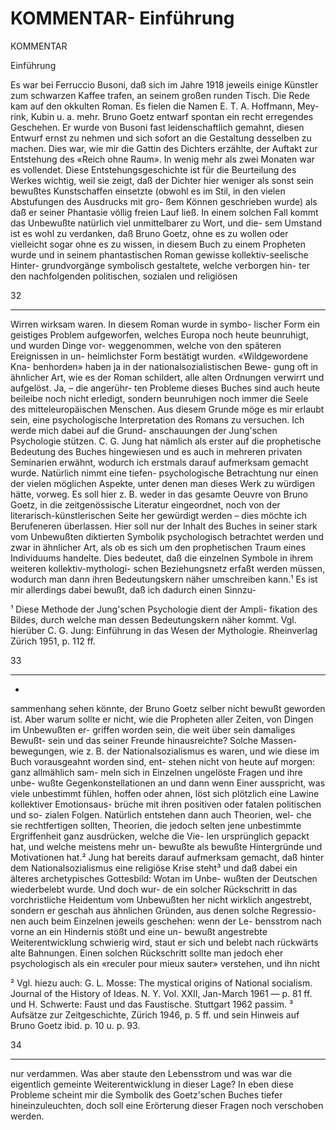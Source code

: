 # KOMMENTAR- Einführung

<!-- Source: gemini OCR -->

KOMMENTAR

Einführung

Es war bei Ferruccio Busoni, daß sich im Jahre 1918 jeweils
einige Künstler zum schwarzen Kaffee trafen, an seinem
großen runden Tisch. Die Rede kam auf den okkulten
Roman. Es fielen die Namen E. T. A. Hoffmann, Mey-
rink, Kubin u. a. mehr. Bruno Goetz entwarf spontan
ein recht erregendes Geschehen. Er wurde von Busoni fast
leidenschaftlich gemahnt, diesen Entwurf ernst zu nehmen
und sich sofort an die Gestaltung desselben zu machen. Dies
war, wie mir die Gattin des Dichters erzählte, der Auftakt
zur Entstehung des «Reich ohne Raum». In wenig mehr als
zwei Monaten war es vollendet.
   Diese Entstehungsgeschichte ist für die Beurteilung des
Werkes wichtig, weil sie zeigt, daß der Dichter hier weniger
als sonst sein bewußtes Kunstschaffen einsetzte (obwohl es
im Stil, in den vielen Abstufungen des Ausdrucks mit gro-
ßem Können geschrieben wurde) als daß er seiner Phantasie
völlig freien Lauf ließ. In einem solchen Fall kommt das
Unbewußte natürlich viel unmittelbarer zu Wort, und die-
sem Umstand ist es wohl zu verdanken, daß Bruno Goetz,
ohne es zu wollen oder vielleicht sogar ohne es zu wissen,
in diesem Buch zu einem Propheten wurde und in seinem
phantastischen Roman gewisse kollektiv-seelische Hinter-
grundvorgänge symbolisch gestaltete, welche verborgen hin-
ter den nachfolgenden politischen, sozialen und religiösen

  32

---

Wirren wirksam waren. In diesem Roman wurde in symbo-
lischer Form ein geistiges Problem aufgeworfen, welches
Europa noch heute beunruhigt, und wurden Dinge vor-
weggenommen, welche von den späteren Ereignissen in un-
heimlichster Form bestätigt wurden. «Wildgewordene Kna-
benhorden» haben ja in der nationalsozialistischen Bewe-
gung oft in ähnlicher Art, wie es der Roman schildert, alle
alten Ordnungen verwirrt und aufgelöst. Ja, – die angerühr-
ten Probleme dieses Buches sind auch heute beileibe noch
nicht erledigt, sondern beunruhigen noch immer die Seele des
mitteleuropäischen Menschen. Aus diesem Grunde möge es
mir erlaubt sein, eine psychologische Interpretation des
Romans zu versuchen. Ich werde mich dabei auf die Grund-
anschauungen der Jung'schen Psychologie stützen.
C. G. Jung hat nämlich als erster auf die prophetische
Bedeutung des Buches hingewiesen und es auch in mehreren
privaten Seminarien erwähnt, wodurch ich erstmals darauf
aufmerksam gemacht wurde. Natürlich nimmt eine tiefen-
psychologische Betrachtung nur einen der vielen möglichen
Aspekte, unter denen man dieses Werk zu würdigen hätte,
vorweg. Es soll hier z. B. weder in das gesamte Oeuvre von
Bruno Goetz, in die zeitgenössische Literatur eingeordnet,
noch von der literarisch-künstlerischen Seite her gewürdigt
werden – dies möchte ich Berufeneren überlassen. Hier soll
nur der Inhalt des Buches in seiner stark vom Unbewußten
diktierten Symbolik psychologisch betrachtet werden und
zwar in ähnlicher Art, als ob es sich um den prophetischen
Traum eines Individuums handelte. Dies bedeutet, daß die
einzelnen Symbole in ihrem weiteren kollektiv-mythologi-
schen Beziehungsnetz erfaßt werden müssen, wodurch man
dann ihren Bedeutungskern näher umschreiben kann.¹ Es ist
mir allerdings dabei bewußt, daß ich dadurch einen Sinnzu-

¹ Diese Methode der Jung'schen Psychologie dient der Ampli-
fikation des Bildes, durch welche man dessen Bedeutungskern
näher kommt. Vgl. hierüber C. G. Jung: Einführung in das
Wesen der Mythologie. Rheinverlag Zürich 1951, p. 112 ff.

33

---

-

sammenhang sehen könnte, der Bruno Goetz selber nicht
bewußt geworden ist. Aber warum sollte er nicht, wie die
Propheten aller Zeiten, von Dingen im Unbewußten er-
griffen worden sein, die weit über sein damaliges Bewußt-
sein und das seiner Freunde hinausreichte? Solche Massen-
bewegungen, wie z. B. der Nationalsozialismus es waren,
und wie diese im Buch vorausgeahnt worden sind, ent-
stehen nicht von heute auf morgen: ganz allmählich sam-
meln sich in Einzelnen ungelöste Fragen und ihre unbe-
wußte Gegenkonstellationen an und dann wenn Einer
ausspricht, was viele unbestimmt fühlen, hoffen oder ahnen,
löst sich plötzlich eine Lawine kollektiver Emotionsaus-
brüche mit ihren positiven oder fatalen politischen und so-
zialen Folgen. Natürlich entstehen dann auch Theorien, wel-
che sie rechtfertigen sollten, Theorien, die jedoch selten jene
unbestimmte Ergriffenheit ganz ausdrücken, welche die Vie-
len ursprünglich gepackt hat, und welche meistens mehr un-
bewußte als bewußte Hintergründe und Motivationen hat.²
Jung hat bereits darauf aufmerksam gemacht, daß hinter
dem Nationalsozialismus eine religiöse Krise steht³ und daß
dabei ein älteres archetypisches Gottesbild: Wotan im Unbe-
wußten der Deutschen wiederbelebt wurde. Und doch wur-
de ein solcher Rückschritt in das vorchristliche Heidentum
vom Unbewußten her nicht wirklich angestrebt, sondern er
geschah aus ähnlichen Gründen, aus denen solche Regressio-
nen auch beim Einzelnen jeweils geschehen: wenn der Le-
bensstrom nach vorne an ein Hindernis stößt und eine un-
bewußt angestrebte Weiterentwicklung schwierig wird, staut
er sich und belebt nach rückwärts alte Bahnungen. Einen
solchen Rückschritt sollte man jedoch eher psychologisch
als ein «reculer pour mieux sauter» verstehen, und ihn nicht

² Vgl. hiezu auch: G. L. Mosse: The mystical origins of
National socialism. Journal of the History of Ideas. N. Y. Vol.
XXII, Jan-March 1961 — p. 81 ff. und H. Schwerte: Faust und
das Faustische. Stuttgart 1962 passim.
³ Aufsätze zur Zeitgeschichte, Zürich 1946, p. 5 ff. und sein
Hinweis auf Bruno Goetz ibid. p. 10 u. p. 93.

34

---

nur verdammen. Was aber staute den Lebensstrom und was
war die eigentlich gemeinte Weiterentwicklung in dieser
Lage? In eben diese Probleme scheint mir die Symbolik des
Goetz'schen Buches tiefer hineinzuleuchten, doch soll eine
Erörterung dieser Fragen noch verschoben werden.
